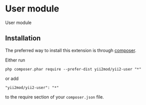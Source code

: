 User module
===========
User module

Installation
------------

The preferred way to install this extension is through [composer](http://getcomposer.org/download/).

Either run

```
php composer.phar require --prefer-dist yii2mod/yii2-user "*"
```

or add

```
"yii2mod/yii2-user": "*"
```

to the require section of your `composer.json` file.
